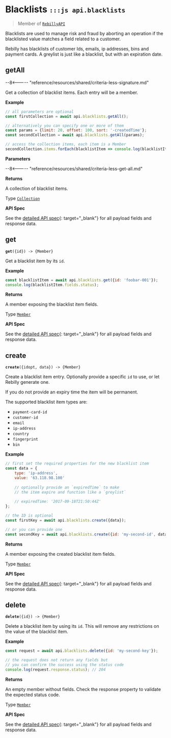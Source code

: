 # Blacklists <small>`:::js api.blacklists`</small>

> Member of [`RebillyAPI`][goto-rebillyapi]

Blacklists are used to manage risk and fraud by aborting an operation if the blacklisted value matches a field related to a customer.  

Rebilly has blacklists of customer Ids, emails, ip addresses, bins and payment cards.  A greylist is just like a blacklist, but with an expiration date.



## getAll

--8<----- "reference/resources/shared/criteria-less-signature.md"

Get a collection of blacklist items. Each entry will be a member.


**Example**

```js
// all parameters are optional
const firstCollection = await api.blacklists.getAll();

// alternatively you can specify one or more of them
const params = {limit: 20, offset: 100, sort: '-createdTime'}; 
const secondCollection = await api.blacklists.getAll(params);

// access the collection items, each item is a Member
secondCollection.items.forEach(blacklistItem => console.log(blacklistItem.fields.status));
```

**Parameters**


--8<----- "reference/resources/shared/criteria-less-get-all.md"


**Returns**

A collection of blacklist items.

Type [`Collection`][goto-collection]


**API Spec**

See the [detailed API spec][1]{: target="_blank"} for all payload fields and response data.

## get
<div class="method"><code><strong>get</strong>({<span class="prop">id</span>}) -> <span class="return">{Member}</span></code></div>

Get a blacklist item by its `id`.


**Example**

```js
const blacklistItem = await api.blacklists.get({id: 'foobar-001'});
console.log(blacklistItem.fields.status);
```


**Returns**

A member exposing the blacklist item fields.

Type [`Member`][goto-member]


**API Spec**

See the [detailed API spec][2]{: target="_blank"} for all payload fields and response data.

## create
<div class="method"><code><strong>create</strong>({<span class="prop">id</span><span class="optional" title="optional">opt</span>, <span class="prop">data</span>}) -> <span class="return">{Member}</span></code></div>

Create a blacklist item entry. Optionally provide a specific `id` to use, or let Rebilly generate one. 

If you do not provide an expiry time the item will be permanent. 

The supported blacklist item types are:

- `payment-card-id` 
- `customer-id`
- `email` 
- `ip-address` 
- `country` 
- `fingerprint` 
- `bin`


**Example**

```js
// first set the required properties for the new blacklist item
const data = {
    type: 'ip-address',
    value: '63.118.98.100'
    
    // optionally provide an `expiredTime` to make
    // the item expire and function like a `greylist`
    
    // expiredTime: '2017-09-18T21:50:44Z'
};

// the ID is optional
const firstKey = await api.blacklists.create({data});

// or you can provide one
const secondKey = await api.blacklists.create({id: 'my-second-id', data});
```


**Returns**

A member exposing the created blacklist item fields.

Type [`Member`][goto-member]


**API Spec**

See the [detailed API spec][3]{: target="_blank"} for all payload fields and response data.


## delete
<div class="method"><code><strong>delete</strong>({<span class="prop">id</span>}) -> <span class="return">{Member}</span></code></div>

Delete a blacklist item by using its `id`. This will remove any restrictions on the value of the blacklist item.  


**Example**

```js
const request = await api.blacklists.delete({id: 'my-second-key'});

// the request does not return any fields but
// you can confirm the success using the status code
console.log(request.response.status); // 204
```


**Returns**

An empty member without fields. Check the response property to validate the expected status code.

Type [`Member`][goto-member]


**API Spec**

See the [detailed API spec][4]{: target="_blank"} for all payload fields and response data.

[goto-rebillyapi]: ../rebilly-api
[goto-collection]: ../types/collection
[goto-member]: ../types/member
[1]: https://rebilly.github.io/RebillyAPI/#tag/Blacklists%2Fpaths%2F~1blacklists%2Fget
[2]: https://rebilly.github.io/RebillyAPI/#tag/Blacklists%2Fpaths%2F~1blacklists~1%7Bid%7D%2Fget
[3]: https://rebilly.github.io/RebillyAPI/#tag/Blacklists%2Fpaths%2F~1blacklists~1%7Bid%7D%2Fput
[4]: https://rebilly.github.io/RebillyAPI/#tag/Blacklists%2Fpaths%2F~1blacklists~1%7Bid%7D%2Fdelete
